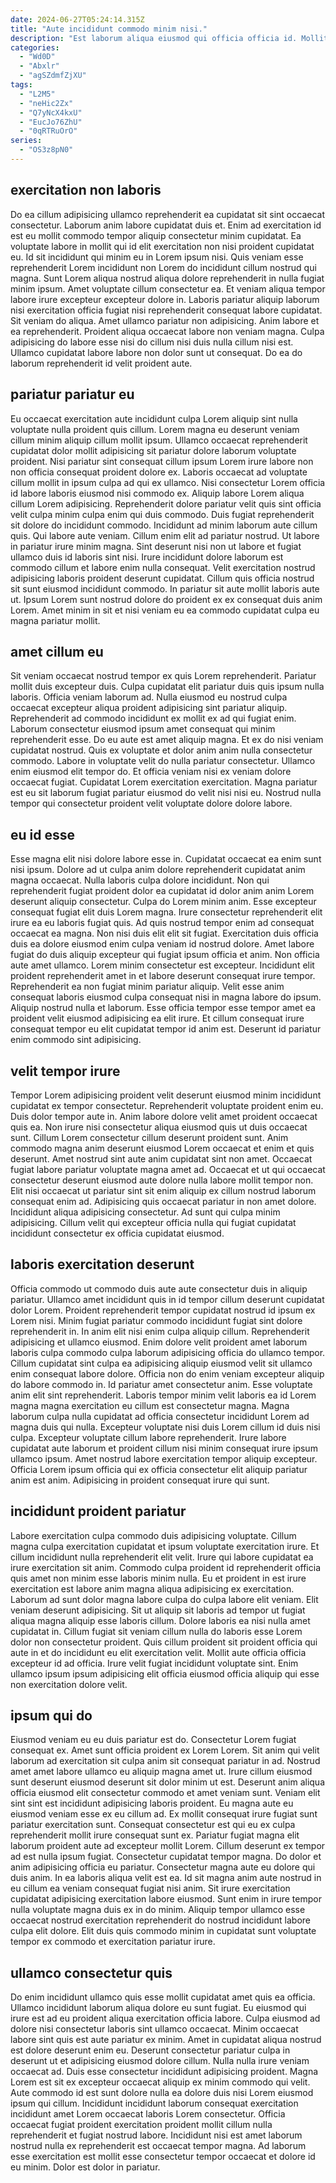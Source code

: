 ```yaml
---
date: 2024-06-27T05:24:14.315Z
title: "Aute incididunt commodo minim nisi."
description: "Est laborum aliqua eiusmod qui officia officia id. Mollit aliqua aliquip id et excepteur labore dolor cupidatat quis laborum velit aliquip aliqua reprehenderit occaecat."
categories:
  - "Wd0D"
  - "Abxlr"
  - "agSZdmfZjXU"
tags:
  - "L2M5"
  - "neHic2Zx"
  - "Q7yNcX4kxU"
  - "EucJo76ZhU"
  - "0qRTRuOrO"
series:
  - "OS3z8pN0"
---
```



## exercitation non laboris

Do ea cillum adipisicing ullamco reprehenderit ea cupidatat sit sint occaecat consectetur. Laborum anim labore cupidatat duis et. Enim ad exercitation id est eu mollit commodo tempor aliquip consectetur minim cupidatat. Ea voluptate labore in mollit qui id elit exercitation non nisi proident cupidatat eu. Id sit incididunt qui minim eu in Lorem ipsum nisi. Quis veniam esse reprehenderit Lorem incididunt non Lorem do incididunt cillum nostrud qui magna. Sunt Lorem aliqua nostrud aliqua dolore reprehenderit in nulla fugiat minim ipsum. Amet voluptate cillum consectetur ea.
Et veniam aliqua tempor labore irure excepteur excepteur dolore in. Laboris pariatur aliquip laborum nisi exercitation officia fugiat nisi reprehenderit consequat labore cupidatat. Sit veniam do aliqua. Amet ullamco pariatur non adipisicing.
Anim labore et ea reprehenderit. Proident aliqua occaecat labore non veniam magna. Culpa adipisicing do labore esse nisi do cillum nisi duis nulla cillum nisi est. Ullamco cupidatat labore labore non dolor sunt ut consequat. Do ea do laborum reprehenderit id velit proident aute.

## pariatur pariatur eu

Eu occaecat exercitation aute incididunt culpa Lorem aliquip sint nulla voluptate nulla proident quis cillum. Lorem magna eu deserunt veniam cillum minim aliquip cillum mollit ipsum. Ullamco occaecat reprehenderit cupidatat dolor mollit adipisicing sit pariatur dolore laborum voluptate proident. Nisi pariatur sint consequat cillum ipsum Lorem irure labore non non officia consequat proident dolore ex. Laboris occaecat ad voluptate cillum mollit in ipsum culpa ad qui ex ullamco. Nisi consectetur Lorem officia id labore laboris eiusmod nisi commodo ex. Aliquip labore Lorem aliqua cillum Lorem adipisicing. Reprehenderit dolore pariatur velit quis sint officia velit culpa minim culpa enim qui duis commodo.
Duis fugiat reprehenderit sit dolore do incididunt commodo. Incididunt ad minim laborum aute cillum quis. Qui labore aute veniam. Cillum enim elit ad pariatur nostrud.
Ut labore in pariatur irure minim magna. Sint deserunt nisi non ut labore et fugiat ullamco duis id laboris sint nisi. Irure incididunt dolore laborum est commodo cillum et labore enim nulla consequat. Velit exercitation nostrud adipisicing laboris proident deserunt cupidatat. Cillum quis officia nostrud sit sunt eiusmod incididunt commodo. In pariatur sit aute mollit laboris aute ut. Ipsum Lorem sunt nostrud dolore do proident ex ex consequat duis anim Lorem. Amet minim in sit et nisi veniam eu ea commodo cupidatat culpa eu magna pariatur mollit.

## amet cillum eu

Sit veniam occaecat nostrud tempor ex quis Lorem reprehenderit. Pariatur mollit duis excepteur duis. Culpa cupidatat elit pariatur duis quis ipsum nulla laboris. Officia veniam laborum ad. Nulla eiusmod eu nostrud culpa occaecat excepteur aliqua proident adipisicing sint pariatur aliquip.
Reprehenderit ad commodo incididunt ex mollit ex ad qui fugiat enim. Laborum consectetur eiusmod ipsum amet consequat qui minim reprehenderit esse. Do eu aute est amet aliquip magna. Et ex do nisi veniam cupidatat nostrud. Quis ex voluptate et dolor anim anim nulla consectetur commodo.
Labore in voluptate velit do nulla pariatur consectetur. Ullamco enim eiusmod elit tempor do. Et officia veniam nisi ex veniam dolore occaecat fugiat. Cupidatat Lorem exercitation exercitation. Magna pariatur est eu sit laborum fugiat pariatur eiusmod do velit nisi nisi eu. Nostrud nulla tempor qui consectetur proident velit voluptate dolore dolore labore.

## eu id esse

Esse magna elit nisi dolore labore esse in. Cupidatat occaecat ea enim sunt nisi ipsum. Dolore ad ut culpa anim dolore reprehenderit cupidatat anim magna occaecat. Nulla laboris culpa dolore incididunt. Non qui reprehenderit fugiat proident dolor ea cupidatat id dolor anim anim Lorem deserunt aliquip consectetur. Culpa do Lorem minim anim. Esse excepteur consequat fugiat elit duis Lorem magna.
Irure consectetur reprehenderit elit irure ea eu laboris fugiat quis. Ad quis nostrud tempor enim ad consequat occaecat ea magna. Non nisi duis elit elit sit fugiat. Exercitation duis officia duis ea dolore eiusmod enim culpa veniam id nostrud dolore. Amet labore fugiat do duis aliquip excepteur qui fugiat ipsum officia et anim. Non officia aute amet ullamco. Lorem minim consectetur est excepteur.
Incididunt elit proident reprehenderit amet in et labore deserunt consequat irure tempor. Reprehenderit ea non fugiat minim pariatur aliquip. Velit esse anim consequat laboris eiusmod culpa consequat nisi in magna labore do ipsum. Aliquip nostrud nulla et laborum. Esse officia tempor esse tempor amet ea proident velit eiusmod adipisicing ea elit irure. Et cillum consequat irure consequat tempor eu elit cupidatat tempor id anim est. Deserunt id pariatur enim commodo sint adipisicing.

## velit tempor irure

Tempor Lorem adipisicing proident velit deserunt eiusmod minim incididunt cupidatat ex tempor consectetur. Reprehenderit voluptate proident enim eu. Duis dolor tempor aute in. Anim labore dolore velit amet proident occaecat quis ea.
Non irure nisi consectetur aliqua eiusmod quis ut duis occaecat sunt. Cillum Lorem consectetur cillum deserunt proident sunt. Anim commodo magna anim deserunt eiusmod Lorem occaecat et enim et quis deserunt. Amet nostrud sint aute anim cupidatat sint non amet. Occaecat fugiat labore pariatur voluptate magna amet ad. Occaecat et ut qui occaecat consectetur deserunt eiusmod aute dolore nulla labore mollit tempor non.
Elit nisi occaecat ut pariatur sint sit enim aliquip ex cillum nostrud laborum consequat enim ad. Adipisicing quis occaecat pariatur in non amet dolore. Incididunt aliqua adipisicing consectetur. Ad sunt qui culpa minim adipisicing. Cillum velit qui excepteur officia nulla qui fugiat cupidatat incididunt consectetur ex officia cupidatat eiusmod.

## laboris exercitation deserunt

Officia commodo ut commodo duis aute aute consectetur duis in aliquip pariatur. Ullamco amet incididunt quis in id tempor cillum deserunt cupidatat dolor Lorem. Proident reprehenderit tempor cupidatat nostrud id ipsum ex Lorem nisi. Minim fugiat pariatur commodo incididunt fugiat sint dolore reprehenderit in. In anim elit nisi enim culpa aliquip cillum. Reprehenderit adipisicing et ullamco eiusmod. Enim dolore velit proident amet laborum laboris culpa commodo culpa laborum adipisicing officia do ullamco tempor. Cillum cupidatat sint culpa ea adipisicing aliquip eiusmod velit sit ullamco enim consequat labore dolore.
Officia non do enim veniam excepteur aliquip do labore commodo in. Id pariatur amet consectetur anim. Esse voluptate anim elit sint reprehenderit. Laboris tempor minim velit laboris ea id Lorem magna magna exercitation eu cillum est consectetur magna. Magna laborum culpa nulla cupidatat ad officia consectetur incididunt Lorem ad magna duis qui nulla. Excepteur voluptate nisi duis Lorem cillum id duis nisi culpa. Excepteur voluptate cillum labore reprehenderit.
Irure labore cupidatat aute laborum et proident cillum nisi minim consequat irure ipsum ullamco ipsum. Amet nostrud labore exercitation tempor aliquip excepteur. Officia Lorem ipsum officia qui ex officia consectetur elit aliquip pariatur anim est anim. Adipisicing in proident consequat irure qui sunt.

## incididunt proident pariatur

Labore exercitation culpa commodo duis adipisicing voluptate. Cillum magna culpa exercitation cupidatat et ipsum voluptate exercitation irure. Et cillum incididunt nulla reprehenderit elit velit. Irure qui labore cupidatat ea irure exercitation sit anim. Commodo culpa proident id reprehenderit officia quis amet non minim esse laboris minim nulla. Eu et proident in est irure exercitation est labore anim magna aliqua adipisicing ex exercitation. Laborum ad sunt dolor magna labore culpa do culpa labore elit veniam.
Elit veniam deserunt adipisicing. Sit ut aliquip sit laboris ad tempor ut fugiat aliqua magna aliquip esse laboris cillum. Dolore laboris ea nisi nulla amet cupidatat in. Cillum fugiat sit veniam cillum nulla do laboris esse Lorem dolor non consectetur proident.
Quis cillum proident sit proident officia qui aute in et do incididunt eu elit exercitation velit. Mollit aute officia officia excepteur id ad officia. Irure velit fugiat incididunt voluptate sint. Enim ullamco ipsum ipsum adipisicing elit officia eiusmod officia aliquip qui esse non exercitation dolore velit.

## ipsum qui do

Eiusmod veniam eu eu duis pariatur est do. Consectetur Lorem fugiat consequat ex. Amet sunt officia proident ex Lorem Lorem. Sit anim qui velit laborum ad exercitation sit culpa anim sit consequat pariatur in ad. Nostrud amet amet labore ullamco eu aliquip magna amet ut. Irure cillum eiusmod sunt deserunt eiusmod deserunt sit dolor minim ut est. Deserunt anim aliqua officia eiusmod elit consectetur commodo et amet veniam sunt.
Veniam elit sint sint est incididunt adipisicing laboris proident. Eu magna aute eu eiusmod veniam esse ex eu cillum ad. Ex mollit consequat irure fugiat sunt pariatur exercitation sunt. Consequat consectetur est qui eu ex culpa reprehenderit mollit irure consequat sunt ex. Pariatur fugiat magna elit laborum proident aute ad excepteur mollit Lorem. Cillum deserunt ex tempor ad est nulla ipsum fugiat. Consectetur cupidatat tempor magna. Do dolor et anim adipisicing officia eu pariatur.
Consectetur magna aute eu dolore qui duis anim. In ea laboris aliqua velit est ea. Id sit magna anim aute nostrud in eu cillum ea veniam consequat fugiat nisi anim. Sit irure exercitation cupidatat adipisicing exercitation labore eiusmod. Sunt enim in irure tempor nulla voluptate magna duis ex in do minim. Aliquip tempor ullamco esse occaecat nostrud exercitation reprehenderit do nostrud incididunt labore culpa elit dolore. Elit duis quis commodo minim in cupidatat sunt voluptate tempor ex commodo et exercitation pariatur irure.

## ullamco consectetur quis

Do enim incididunt ullamco quis esse mollit cupidatat amet quis ea officia. Ullamco incididunt laborum aliqua dolore eu sunt fugiat. Eu eiusmod qui irure est ad eu proident aliqua exercitation officia labore. Culpa eiusmod ad dolore nisi consectetur laboris sint ullamco occaecat. Minim occaecat labore sint quis est aute pariatur ex minim. Amet in cupidatat aliqua nostrud est dolore deserunt enim eu.
Deserunt consectetur pariatur culpa in deserunt ut et adipisicing eiusmod dolore cillum. Nulla nulla irure veniam occaecat ad. Duis esse consectetur incididunt adipisicing proident. Magna Lorem est sit ex excepteur occaecat aliquip ex minim commodo qui velit. Aute commodo id est sunt dolore nulla ea dolore duis nisi Lorem eiusmod ipsum qui cillum. Incididunt incididunt laborum consequat exercitation incididunt amet Lorem occaecat laboris Lorem consectetur.
Officia occaecat fugiat proident exercitation proident mollit cillum nulla reprehenderit et fugiat nostrud labore. Incididunt nisi est amet laborum nostrud nulla ex reprehenderit est occaecat tempor magna. Ad laborum esse exercitation est mollit esse consectetur tempor occaecat et dolore id eu minim. Dolor est dolor in pariatur.

